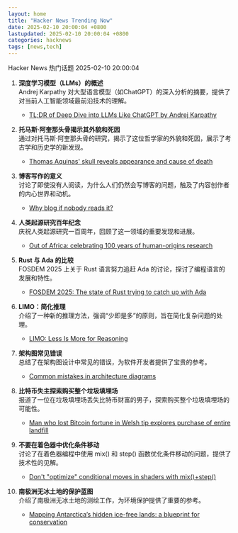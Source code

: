 ```yaml
---  
layout: home  
title: "Hacker News Trending Now"  
date: 2025-02-10 20:00:04 +0800  
lastupdated: 2025-02-10 20:00:04 +0800  
categories: hacknews  
tags: [news,tech]
---  
```

Hacker News 热门话题 2025-02-10 20:00:04
  
1. **深度学习模型（LLMs）的概述**  
   Andrej Karpathy 对大型语言模型（如ChatGPT）的深入分析的摘要，提供了对当前人工智能领域最前沿技术的理解。  
   - [TL;DR of Deep Dive into LLMs Like ChatGPT by Andrej Karpathy](https://anfalmushtaq.com/articles/deep-dive-into-llms-like-chatgpt-tldr)
  
2. **托马斯·阿奎那头骨揭示其外貌和死因**  
   通过对托马斯·阿奎那头骨的研究，揭示了这位哲学家的外貌和死因，展示了考古学和历史学的新发现。  
   - [Thomas Aquinas' skull reveals appearance and cause of death](https://www.ncregister.com/blog/face-of-aquinas-revealed-after-750-years)
  
3. **博客写作的意义**  
   讨论了即使没有人阅读，为什么人们仍然会写博客的问题，触及了内容创作者的内心世界和动机。  
   - [Why blog if nobody reads it?   ](https://andysblog.uk/why-blog-if-nobody-reads-it/)
  
4. **人类起源研究百年纪念**  
   庆祝人类起源研究一百周年，回顾了这一领域的重要发现和进展。  
   - [Out of Africa: celebrating 100 years of human-origins research](https://www.nature.com/articles/d41586-025-00282-1)
  
5. **Rust 与 Ada 的比较**  
   FOSDEM 2025 上关于 Rust 语言努力追赶 Ada 的讨论，探讨了编程语言的发展和特性。  
   - [FOSDEM 2025: The state of Rust trying to catch up with Ada](https://fosdem.org/2025/schedule/event/fosdem-2025-5356-the-state-of-rust-trying-to-catch-up-with-ada/)
  
6. **LIMO：简化推理**  
   介绍了一种新的推理方法，强调“少即是多”的原则，旨在简化复杂问题的处理。  
   - [LIMO: Less Is More for Reasoning](https://arxiv.org/abs/2502.03387)
  
7. **架构图常见错误**  
   总结了在架构图设计中常见的错误，为软件开发者提供了宝贵的参考。  
   - [Common mistakes in architecture diagrams](https://www.ilograph.com/blog/posts/diagram-mistakes/)
  
8. **比特币失主探索购买整个垃圾填埋场**  
   报道了一位在垃圾填埋场丢失比特币财富的男子，探索购买整个垃圾填埋场的可能性。  
   - [Man who lost Bitcoin fortune in Welsh tip explores purchase of entire landfill](https://www.theguardian.com/technology/2025/feb/10/man-who-lost-bitcoin-fortune-in-welsh-tip-explores-purchase-of-entire-landfill)
  
9. **不要在着色器中优化条件移动**  
   讨论了在着色器编程中使用 mix() 和 step() 函数优化条件移动的问题，提供了技术性的见解。  
   - [Don't "optimize" conditional moves in shaders with mix()+step()](https://iquilezles.org/articles/gpuconditionals/)
  
10. **南极洲无冰土地的保护蓝图**  
    介绍了南极洲无冰土地的测绘工作，为环境保护提供了重要的参考。  
    - [Mapping Antarctica’s hidden ice-free lands: a blueprint for conservation](https://www.unsw.edu.au/newsroom/news/2025/01/mapping-antarcticas-hidden-ice-free-lands-a-blueprint-for-conservation)

[TL;DR of Deep Dive into LLMs Like ChatGPT by Andrej Karpathy]: https://anfalmushtaq.com/articles/deep-dive-into-llms-like-chatgpt-tldr
[Thomas Aquinas' skull reveals appearance and cause of death]: https://www.ncregister.com/blog/face-of-aquinas-revealed-after-750-years
[Why blog if nobody reads it?   ]: https://andysblog.uk/why-blog-if-nobody-reads-it/
[Out of Africa: celebrating 100 years of human-origins research]: https://www.nature.com/articles/d41586-025-00282